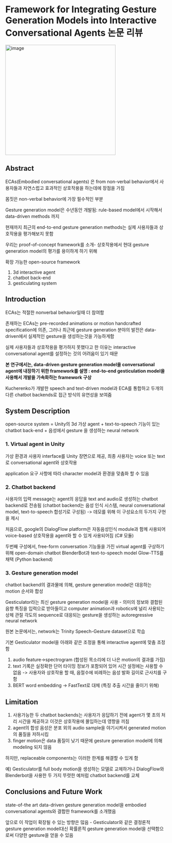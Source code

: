 # Framework for Integrating Gesture Generation Models into Interactive Conversational Agents 논문 리뷰

<img width="343" alt="image" src="https://user-images.githubusercontent.com/60170358/150064901-7d78f9e4-de13-4859-a76c-5c39264fd843.png">

## Abstract

ECAs(Embodied conversational agents) 은 from non-verbal behavior에서 사용자들과 자연스럽고 효과적인 상호작용을 하는데에 장점을 가짐

몸짓은 non-verbal behavior에 가장 필수적인 부분

Gesture generation model은 수년동안 개발됨: rule-based model에서 시작해서 data-driven methods 까지

현재까지 최근의 end-to-end gesture generation methods는 실제 사용자들과 상호작용을 평가해보지 못함

우리는 proof-of-concept framework를 소개- 상호작용에서 현대 gesture generation model의 평가를 용이하게 하기 위해

확장 가능한 open-source framework

1) 3d interactive agent
2) chatbot back-end
3) gesticulating system



## Introduction

ECAs는 적절한 nonverbal behavior일때 더 참여함

존재하는 ECAs는 pre-recorded animations or motion handcrafted specification에 의존, 그러나 최근에 gesture generation 분야의 발전은 data-driven에서 실제적인 gesture을 생성하는것을 가능하게함

실제 사용자들과 상호작용을 평가하지 못했다고 한 이유는 interactive conversational agent를 설정하는 것의 어려움이 있기 때문

**본 연구에서는, data-driven gesture generation model을 conversational agent에 내장하기 위한 framework를 설명 : end-to-end gesticulation model을 사용해서 개발을 가속화하는 framework 구상**

Kucherenko가 개발한 speech and text-driven model과 ECA를 통합하고 두개의 다른 chatbot backends로 접근 방식의 유연성을 보여줌



## System Description

open-source system = Unity의 3d 가상 agent + text-to-speech 기능이 있는 chatbot back-end + 음성에서 gesture 을 생성하는 neural network



### 1. Virtual agent in Unity

가상 환경과 사용자 interface를 Unity 장면으로 제공, 최종 사용자는 voice 또는 text로 conversational agent와 상호작용

application 요구 사항에 따라 character model과 환경을 맞춤화 할 수 있음



### 2. Chatbot backend

사용자의 입력 message는 agent의 응답을 text and audio로 생성하는 chatbot backend로 전송됨 (chatbot backend는 음성 인식 시스템, neural conversational model, text-to-speech 합성기로 구성됨) -> 데모를 위해 이 구성요소의 두가지 구현을 제시

처음으로, google의 DialogFlow platform은 자동음성인식 module과 함께 사용되어 voice-based 상호작용을 agent와 할 수 있게 사용되어짐 (C# 모듈)

두번째 구성에서, free-form conversation 기능들을 가진 virtual agent를 구상하기 위해 open-domain chatbot BlenderBot과 text-to-speech model Glow-TTS를 채택 (Python backend)



### 3. Gesture generation model

chatbot backend의 결과물에 의해, gesture generation model은 대응하는 motion 순서와 합성

Gesticulator라는 최신 gesture generation model을 사용 - 의미의 정보와 결합된 음향 특징을 입력으로 받아들이고 computer animation과 robotics에 널리 사용되는 상체 관절 각도의 sequence로 대응되는 gesture을 생성하는 autoregressive neural network

원본 논문에서는, network는 Trinity Speech-Gesture dataset으로 학습

기본 Gesticulator model을 아래와 같은 조정을 통해 interactive agent에 맞춤 조정함

1) audio feature->spectrogram (합성된 목소리에 더 나은 motion의 결과를 가짐)
2) text 기록은 실정확한 단어 타이밍 정보가 포함되어 있어 시간 설정에는 사용할 수 없음 -> 사용자와 상호작용 할 때, 음절수에 비례하는 음성 발화 길이로 근사치를 구함
3) BERT word embedding -> FastText로 대체 (특징 추출 시간을 줄이기 위해)



## Limitation

1) 사용가능한 두 chatbot backends는 사용자가 응답하기 전에 agent가 몇 초의 처리 시간을 제공하고 이것은 상호작용에 몰입하는데 영향을 끼침
2) agent의 합성 음성은 분포 외의 audio sample을 야기시켜서 generated motion의 품질을 저하시킴
3) finger motion은 data 품질이 낮기 때문에 gesture generation model에 의해 modeling 되지 않음

하지만, replaceable components는 이러한 한계를 해결할 수 있게 함

예) Gesticulator를 full body motion을 생성하는 모델로 교체하거나 DialogFlow와 Blenderbot을 사용한 두 가지 뚜렷한 예처럼 chatbot backend를 교체



## Conclusions and Future Work

state-of-the art data-driven gesture generation model을 embodied conversational agents와 결합한 framework를 소개했음

앞으로 이 작업이 확장될 수 있는 방향은 많음 - Gesticulator와 같은 결정론적 gesture generation model대신 확률론적 gesture generation model을 선택함으로써 다양한 gesture을 얻을 수 있음